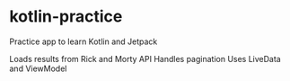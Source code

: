 # kotlin-practice
Practice app to learn Kotlin and Jetpack

Loads results from Rick and Morty API
Handles pagination
Uses LiveData and ViewModel
